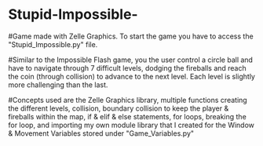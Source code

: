 # Stupid-Impossible-

#Game made with Zelle Graphics. To start the game you have to access the "Stupid_Impossible.py" file.

#Similar to the Impossible Flash game, you the user control a circle ball and have to navigate through 7 difficult levels, dodging the fireballs and reach the coin (through collision) to advance to the next level. Each level is slightly more challenging than the last.

#Concepts used are the Zelle Graphics library, multiple functions creating the different levels, collision, boundary collision to keep the player & fireballs within the map, if & elif & else statements, for loops, breaking the for loop, and importing my own module library that I created for the Window & Movement Variables stored under "Game_Variables.py"
